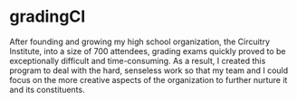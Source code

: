 # gradingCI
After founding and growing my high school organization, the Circuitry Institute, into a size of 700 attendees, grading exams quickly proved to be exceptionally difficult and time-consuming. As a result, I created this program to deal with the hard, senseless work so that my team and I could focus on the more creative aspects of the organization to further nurture it and its constituents.
